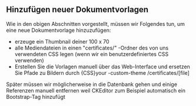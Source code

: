 ## Hinzufügen neuer Dokumentvorlagen

Wie in den obigen Abschnitten vorgestellt, müssen wir Folgendes tun, um eine neue Dokumentvorlage hinzuzufügen:
* erzeuge ein Thumbnail deiner 100 x 70
* alle Mediendateien in einen "certificates/" -Ordner des von uns verwendeten CSS legen (wenn wir ein benutzerdefiniertes CSS verwenden)
* Erstellen Sie die Vorlagen manuell über das Web-Interface und ersetzen Sie Pfade zu Bildern durch {CSS}your -custom-theme /certificates/[file]

Später müssen wir möglicherweise in die Datenbank gehen und einige Referenzen manuell entfernen 
weil CKEditor zum Beispiel automatisch ein Bootstrap-Tag hinzufügt